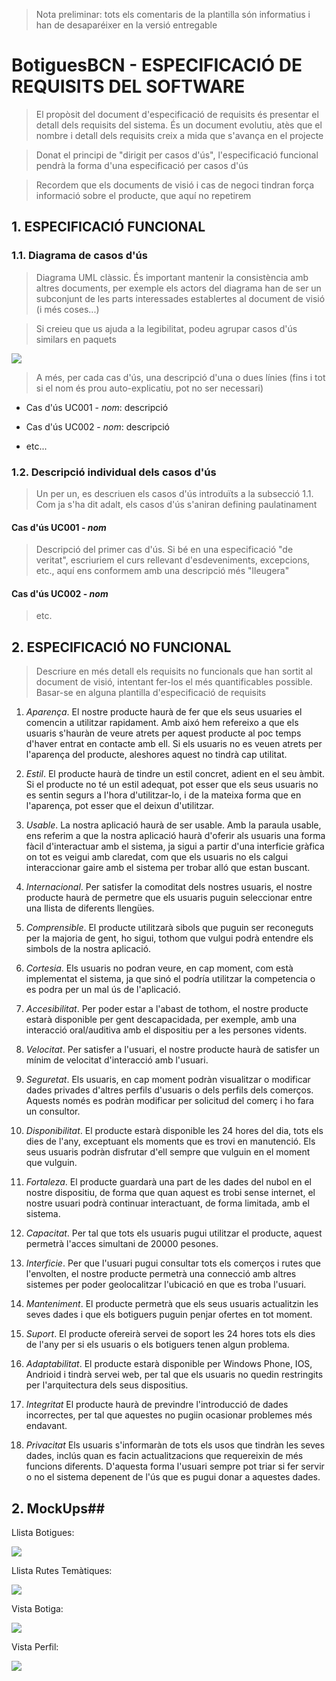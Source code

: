 ﻿> Nota preliminar: tots els comentaris de la plantilla són informatius i han de desaparéixer en la versió entregable

# BotiguesBCN - ESPECIFICACIÓ DE REQUISITS DEL SOFTWARE #


> El propòsit del document d'especificació de requisits és presentar el detall dels requisits del sistema. És un document evolutiu, atès que el nombre i detall dels requisits creix a mida que s'avança en el projecte

> Donat el principi de "dirigit per casos d'ús", l'especificació funcional pendrà la forma d'una especificació per casos d'ús

> Recordem que els documents de visió i cas de negoci tindran força informació sobre el producte, que aquí no repetirem


## 1. ESPECIFICACIÓ FUNCIONAL ##

### 1.1. Diagrama de casos d'ús

> Diagrama UML clàssic. És important mantenir la consistència amb altres documents, per exemple els actors del diagrama han de ser un subconjunt de les parts interessades establertes al document de visió (i més coses...)

> Si creieu que us ajuda a la legibilitat, podeu agrupar casos d'ús similars en paquets

![](./imatges/CasdUs.png)

> A més, per cada cas d'ús, una descripció d'una o dues línies (fins i tot si el nom és prou auto-explicatiu, pot no ser necessari)

- Cas d'ús UC001 - *nom*: descripció

- Cas d'ús UC002 - *nom*: descripció

- etc...

### 1.2. Descripció individual dels casos d'ús

> Un per un, es descriuen els casos d'ús introduïts a la subsecció 1.1. Com ja s'ha dit adalt, els casos d'ús s'aniran defining paulatinament

#### Cas d'ús UC001 - *nom* ####

> Descripció del primer cas d'ús. Si bé en una especificació "de veritat", escriuriem el curs rellevant d'esdeveniments, excepcions, etc., aquí ens conformem amb una descripció més "lleugera"

#### Cas d'ús UC002 - *nom* ####

> etc.

## 2. ESPECIFICACIÓ NO FUNCIONAL ##

> Descriure en més detall els requisits no funcionals que han sortit al document de visió, intentant fer-los el més quantificables possible. Basar-se en alguna plantilla d'especificació de requisits

1. *Aparença*. El nostre producte haurà de fer que els seus usuaries el comencin a utilitzar rapidament. Amb aixó hem refereixo a que els usuaris s'hauràn de veure atrets per aquest producte al poc temps d'haver entrat en contacte amb ell. Si els usuaris no es veuen atrets per l'aparença del producte, aleshores aquest no tindrà cap utilitat.

2. *Estil*. El producte haurà de tindre un estil concret, adient en el seu àmbit. Si el producte no té un estil adequat, pot esser que els seus usuaris no es sentin segurs a l'hora d'utilitzar-lo, i de la mateixa forma que en l'aparença, pot esser que el deixun d'utilitzar.

3. *Usable*. La nostra aplicació haurà de ser usable. Amb la paraula usable, ens referim a que la nostra aplicació haurà d'oferir als usuaris una forma fàcil d'interactuar amb el sistema, ja sigui a partir d'una interficie gràfica on tot es veigui amb claredat, com que els usuaris no els calgui interaccionar gaire amb el sistema per trobar alló que estan buscant.

4. *Internacional*. Per satisfer la comoditat dels nostres usuaris, el nostre producte haurà de permetre que els usuaris puguin seleccionar entre una llista de diferents llengües.

5. *Comprensible*. El producte utilitzarà sibols que puguin ser reconeguts per la majoria de gent, ho sigui, tothom que vulgui podrà entendre els simbols de la nostra aplicació.

6. *Cortesia*. Els usuaris no podran veure, en cap moment, com està implementat el sistema, ja que sinó el podría utilitzar la competencia o es podra per un mal ús de l'aplicació.

7. *Accesibilitat*. Per poder estar a l'abast de tothom, el nostre producte estarà disponible per gent descapacidada, per exemple, amb una interacció oral/auditiva amb el dispositiu per a les persones vidents.

8. *Velocitat*. Per satisfer a l'usuari, el nostre producte haurà de satisfer un mínim de velocitat d'interacció amb l'usuari.

9. *Seguretat*. Els usuaris, en cap moment podràn visualitzar o modificar dades privades d'altres perfils d'usuaris o dels perfils dels comerços. Aquests només es podràn modificar per solicitud del comerç i ho fara un consultor.

10. *Disponibilitat*. El producte estarà disponible les 24 hores del dia, tots els dies de l'any, exceptuant els moments que es trovi en manutenció. Els seus usuaris podràn disfrutar d'ell sempre que vulguin en el moment que vulguin.

11. *Fortaleza*. El producte guardarà una part de les dades del nubol en el nostre dispositiu, de forma que quan aquest es trobi sense internet, el nostre usuari podrà continuar interactuant, de forma limitada, amb el sistema.

12. *Capacitat*. Per tal que tots els usuaris pugui utilitzar el producte, aquest permetrà l'acces simultani de 20000 pesones.

13. *Interficie*. Per que l'usuari pugui consultar tots els comerços i rutes que l'envolten, el nostre producte permetrà una connecció amb altres sistemes per poder geolocalitzar l'ubicació en que es troba l'usuari.

14. *Manteniment*. El producte permetrà que els seus usuaris actualitzin les seves dades i que els botiguers puguin penjar ofertes en tot moment.

15. *Suport*. El producte ofereirà servei de soport les 24 hores tots els dies de l'any per si els usuaris o els botiguers tenen algun problema.

16. *Adaptabilitat*. El producte estarà disponible per Windows Phone, IOS, Andrioid i tindrà servei web, per tal que els usuaris no quedin restringits per l'arquitectura dels seus dispositius.

17. *Integritat* El producte haurà de previndre l'introducció de dades incorrectes, per tal que aquestes no pugiin ocasionar problemes més endavant.

18. *Privacitat* Els usuaris s'informaràn de tots els usos que tindràn les seves dades, inclús quan es facin actualitzacions que requereixin de més funcions diferents. D'aquesta forma l'usuari sempre pot triar si fer servir o no el sistema depenent de l'ús que es pugui donar a aquestes dades.

## 2. MockUps##

Llista Botigues:

![](./imatges/MockUps/MockUPLlistaBotigues.png)

Llista Rutes Temàtiques:

![](./imatges/MockUps/MockUPLlistaRutesTematiques.png)

Vista Botiga:

![](./imatges/MockUps/MockUPBotiga.png)

Vista Perfil:

![](./imatges/MockUps/MockUPPerfil.png)
